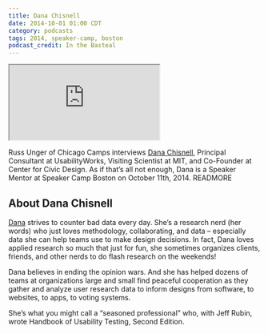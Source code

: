 ```yaml
---
title: Dana Chisnell
date: 2014-10-01 01:00 CDT
category: podcasts
tags: 2014, speaker-camp, boston
podcast_credit: In the Basteal
---
```


<iframe class="podcast-player" seamless src="https://simplecast.fm/e/4784?style=light"></iframe>

Russ Unger of Chicago Camps interviews <a href="https://twitter.com/danachis" rel="nofollow">Dana Chisnell</a>, Principal Consultant at UsabilityWorks, Visiting Scientist at MIT, and Co-Founder at Center for Civic Design. As if that&#8217;s all not enough, Dana is a Speaker Mentor at Speaker Camp Boston on October 11th, 2014. READMORE

## About Dana Chisnell

<a href="http://www.usabilityworks.net/" rel="nofollow">Dana</a> strives to counter bad data every day. She&#8217;s a research nerd (her words) who just loves methodology, collaborating, and data &#8211; especially data she can help teams use to make design decisions. In fact, Dana loves applied research so much that just for fun, she sometimes organizes clients, friends, and other nerds to do flash research on the weekends!

Dana believes in ending the opinion wars. And she has helped dozens of teams at organizations large and small find peaceful cooperation as they gather and analyze user research data to inform designs from software, to websites, to apps, to voting systems.

She&#8217;s what you might call a &#8220;seasoned professional&#8221; who, with Jeff Rubin, wrote Handbook of Usability Testing, Second Edition.
